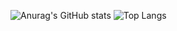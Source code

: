 ![Anurag's GitHub stats](https://github-readme-stats.vercel.app/api?username=rfm-targa&show_icons=true&theme=dark)
![Top Langs](https://github-readme-stats.vercel.app/api/top-langs/?username=rfm-targa&layout=compact)


<!--
**rfm-targa/rfm-targa** is a ✨ _special_ ✨ repository because its `README.md` (this file) appears on your GitHub profile.

Here are some ideas to get you started:

- 🔭 I’m currently working on ...
- 🌱 I’m currently learning ...
- 👯 I’m looking to collaborate on ...
- 🤔 I’m looking for help with ...
- 💬 Ask me about ...
- 📫 How to reach me: ...
- 😄 Pronouns: ...
- ⚡ Fun fact: ...
-->
